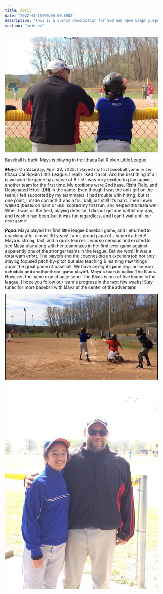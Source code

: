 ```yaml
---
title: Abril
date: "2022-04-15T00:00:00.000Z"
description: "This is a custom description for SEO and Open Graph purposes, rather than the default generated excerpt. Simply add a description field to the frontmatter."
section: "motm-es"
---
```


![Baseball](../images/apr22-2.jpg)

Baseball is back!  Maya is playing in the Ithaca Cal Ripken Little League!

***Maya***: On Saturday, April 23, 2022, I played my first baseball game in the Ithaca Cal Ripken Little League. I really liked it a lot. And the best thing of all is we won the game by a score of 8 - 5!  I was very excited to play against another team for the first time. My positions were 2nd base, Right Field, and Designated Hitter (DH) in the game. Even though I was the only girl on the team, I felt supported by my teammates.  I had trouble with hitting, but at one point, I made contact! It was a foul ball, but still! It's hard. Then I even walked (bases on balls or BB), scored my first run, and helped the team win!  When I was on the field, playing defense, I did not get one ball hit my way, and I wish it had been, but it was fun regardless, and I can't wait until our next game!  

***Papa***: Maya played her first little league baseball game, and I returned to coaching after almost 30 years! I am a proud papa of a superb athlete! Maya is strong, fast, and a quick learner.  I was so nervous and excited to see Maya play along with her teammates in her first-ever game against apparently one of the stronger teams in the league.  But we won!!  It was a total team effort. The players and the coaches did an excellent job not only staying focused pitch-by-pitch but also teaching & learning new things about the great game of baseball. We have an eight-game regular-season schedule and another three-game playoff.  Maya's team is called The Blues. However, the name may change soon. The Blues is one of five teams in the league.  I hope you follow our team's progress in the next few weeks!  Stay tuned for more baseball with Maya at the center of the adventure!

![Baseball](../images/apr22-1.jpg)

![Baseball](../images/apr22-3.jpg)
